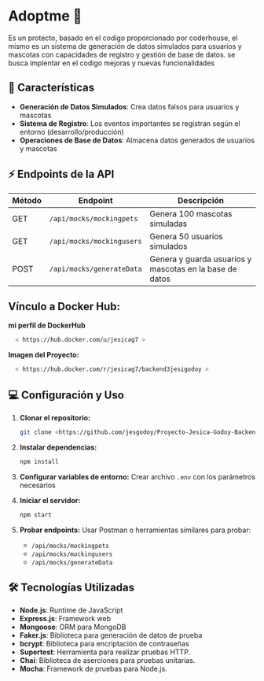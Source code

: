 # Adoptme 🐾

Es un protecto, basado en el codigo proporcionado por coderhouse, el mismo es un sistema de generación de datos simulados para usuarios y mascotas con capacidades de registro y gestión de base de datos. se busca implentar en el codigo mejoras y nuevas funcionalidades

## 🚀 Características

- **Generación de Datos Simulados**: Crea datos falsos para usuarios y mascotas
- **Sistema de Registro**: Los eventos importantes se registran según el entorno (desarrollo/producción)
- **Operaciones de Base de Datos**: Almacena datos generados de usuarios y mascotas

## ⚡ Endpoints de la API

| Método | Endpoint | Descripción |
|--------|----------|-------------|
| GET | `/api/mocks/mockingpets` | Genera 100 mascotas simuladas |
| GET | `/api/mocks/mockingusers` | Genera 50 usuarios simulados |
| POST | `/api/mocks/generateData` | Genera y guarda usuarios y mascotas en la base de datos |

## Vínculo a Docker Hub: 
**mi perfil de DockerHub**
 ```bash
   < https://hub.docker.com/u/jesicag7 >
   ```
   
**Imagen del Proyecto:**
 ```bash
   < https://hub.docker.com/r/jesicag7/backend3jesigodoy >
   ```


## 💻 Configuración y Uso

1. **Clonar el repositorio:**
   ```bash
   git clone <https://github.com/jesgodoy/Proyecto-Jesica-Godoy-Backend-III.git>
   ```

2. **Instalar dependencias:**
   ```bash
   npm install
   ```

3. **Configurar variables de entorno:**
   Crear archivo `.env` con los parámetros necesarios

4. **Iniciar el servidor:**
   ```bash
   npm start
   ```

5. **Probar endpoints:**
   Usar Postman o herramientas similares para probar:
   -  `/api/mocks/mockingpets`
   -  `/api/mocks/mockingusers`
   -  `/api/mocks/generateData`


## 🛠 Tecnologías Utilizadas

- **Node.js**: Runtime de JavaScript
- **Express.js**: Framework web
- **Mongoose**: ORM para MongoDB
- **Faker.js**: Biblioteca para generación de datos de prueba
- **bcrypt**: Biblioteca para encriptación de contraseñas
- **Supertest**: Herramienta para realizar pruebas HTTP.
- **Chai**: Biblioteca de aserciones para pruebas unitarias.
- **Mocha**: Framework de pruebas para Node.js.